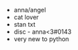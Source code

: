 - anna/angel
- cat lover
- stan txt
- disc - anna<3#0143
- very new to python
<!---
AnnaIsBest/AnnaIsBest is a ✨ special ✨ repository because its `README.md` (this file) appears on your GitHub profile.
You can click the Preview link to take a look at your changes.
--->
